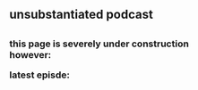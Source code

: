<h2>unsubstantiated podcast<h2>


<h3><p> this page is severely under construction </br>
however:</p>
latest episde:
